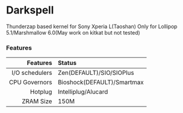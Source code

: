 # Darkspell
Thunderzap based kernel for Sony Xperia L(Taoshan) Only for Lollipop 5.1/Marshmallow 6.0(May work on kitkat but not tested)

### Features

Features | Status   
-------:|:-------------------------
I/O schedulers | Zen(DEFAULT)/SIO/SIOPlus
CPU Governors|Bioshock(DEFAULT)/Smartmax
Hotplug|Intelliplug/Alucard
ZRAM Size| 150M
